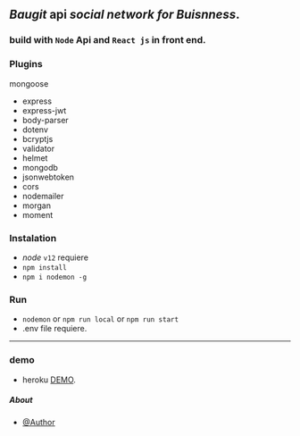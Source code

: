 ## ***Baugit*** api  *social network for Buisnness*.

### build with `Node` Api and  `React js` in front end.


### Plugins

mongoose 
- express
- express-jwt
- body-parser
- dotenv
- bcryptjs
- validator
- helmet
- mongodb
- jsonwebtoken
- cors
- nodemailer
- morgan
- moment

### **Instalation**

* *node* `v12` requiere
*  ``npm install``
*  ```npm i nodemon -g```

### Run 

*  `nodemon` or `npm run local` or `npm run start`
*  .env file requiere.

***
### demo

-  heroku [DEMO](https://heroku.com).


##### About
 
 * [@Author](http:dbeetoven.me/dbeetoven)
